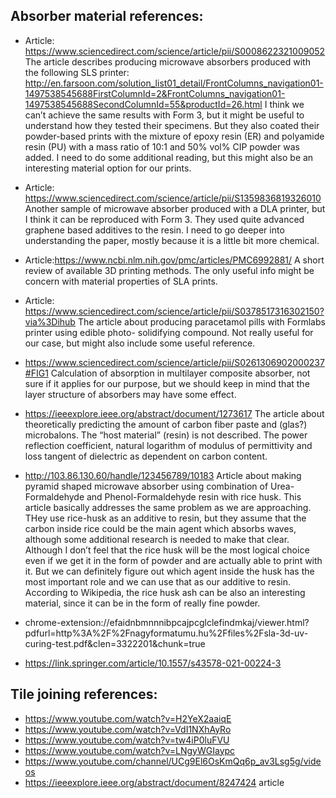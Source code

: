 ## Absorber material references:
- Article: https://www.sciencedirect.com/science/article/pii/S0008622321009052
The article describes producing microwave absorbers produced with the following SLS printer: http://en.farsoon.com/solution_list01_detail/FrontColumns_navigation01-1497538545688FirstColumnId=2&FrontColumns_navigation01-1497538545688SecondColumnId=55&productId=26.html
I think we can’t achieve the same results with Form 3, but it might be useful to understand how they tested their specimens. But they also coated their powder-based prints with the mixture of epoxy resin (ER) and polyamide resin (PU) with a mass ratio of 10:1 and  50% vol% CIP powder was added. I need to do some additional reading, but this might also be an interesting material option for our prints.


- Article: https://www.sciencedirect.com/science/article/pii/S1359836819326010
Another sample of microwave absorber produced with a DLA printer, but I think it can be reproduced with Form 3. They used quite advanced graphene based additives to the resin. I need to go deeper into understanding the paper, mostly because it is a little bit more chemical.

- Article:https://www.ncbi.nlm.nih.gov/pmc/articles/PMC6992881/ 
A short review of available 3D printing methods. The only useful info might be concern with material properties of SLA prints.

- Article: https://www.sciencedirect.com/science/article/pii/S0378517316302150?via%3Dihub
The article about producing paracetamol pills with Formlabs printer using edible photo- solidifying compound. Not really useful for our case, but might also include some useful reference.

- https://www.sciencedirect.com/science/article/pii/S0261306902000237#FIG1 
Calculation of absorption in multilayer composite absorber, not sure if it applies for our purpose, but we should keep in mind that the layer structure of absorbers may have some effect.

- https://ieeexplore.ieee.org/abstract/document/1273617 
The article about theoretically predicting the amount of carbon fiber paste and (glas?) microbalons. The “host material” (resin) is not described. The power reflection coefficient,  natural logarithm of modulus of permittivity and loss tangent of dielectric as dependent on carbon content.

- http://103.86.130.60/handle/123456789/10183 
Article about making pyramid shaped microwave absorber using combination of Urea-Formaldehyde and Phenol-Formaldehyde resin with rice husk. This article basically addresses the same problem as we are approaching. THey use rice-husk as an additive to resin, but they assume that the carbon inside rice could be the main agent which absorbs waves, although some additional research is needed to make that clear. Although I don’t feel that the rice husk will be the most logical choice even if we get it in the form of powder and are actually able to print with it. But we can definitely figure out which agent inside the husk has the most important role and we can use that as our additive to resin. According to Wikipedia, the rice husk ash can be also an interesting material, since it can be in the form of really fine powder.

- chrome-extension://efaidnbmnnnibpcajpcglclefindmkaj/viewer.html?pdfurl=http%3A%2F%2Fnagyformatumu.hu%2Ffiles%2Fsla-3d-uv-curing-test.pdf&clen=3322201&chunk=true

- https://link.springer.com/article/10.1557/s43578-021-00224-3 

## Tile joining  references:
- https://www.youtube.com/watch?v=H2YeX2aaiqE
- https://www.youtube.com/watch?v=VdI1NXhAyRo
- https://www.youtube.com/watch?v=tw4iP0luFVU 
- https://www.youtube.com/watch?v=LNgyWGIaypc 
- https://www.youtube.com/channel/UCg9El6OsKmQq6p_av3Lsg5g/videos 
- https://ieeexplore.ieee.org/abstract/document/8247424 article


